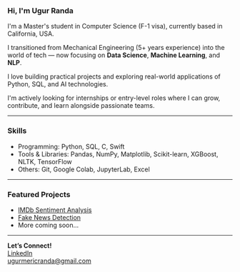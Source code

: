 ### Hi, I'm Ugur Randa

I'm a Master's student in Computer Science (F-1 visa), currently based in California, USA.

I transitioned from Mechanical Engineering (5+ years experience) into the world of tech — now focusing on **Data Science**, **Machine Learning**, and **NLP**.

I love building practical projects and exploring real-world applications of Python, SQL, and AI technologies.

I'm actively looking for internships or entry-level roles where I can grow, contribute, and learn alongside passionate teams.

---

### Skills
- Programming: Python, SQL, C, Swift
- Tools & Libraries: Pandas, NumPy, Matplotlib, Scikit-learn, XGBoost, NLTK, TensorFlow
- Others: Git, Google Colab, JupyterLab, Excel

---

###  Featured Projects
- [IMDb Sentiment Analysis](https://github.com/ugurmericranda/imdb-sentiment-analysis)
- [Fake News Detection](https://github.com/ugurmericranda/fake-news-detection)
- More coming soon...

---

**Let’s Connect!**  
[LinkedIn](https://www.linkedin.com/in/ugurmericranda/)  
[ugurmericranda@gmail.com](mailto:ugurmericranda@gmail.com)
